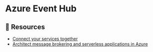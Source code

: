 # Azure Event Hub

## 📘 Resources
- [Connect your services together](https://docs.microsoft.com/en-us/learn/paths/connect-your-services-together/)
- [Architect message brokering and serverless applications in Azure](https://docs.microsoft.com/en-us/learn/paths/architect-messaging-serverless/)